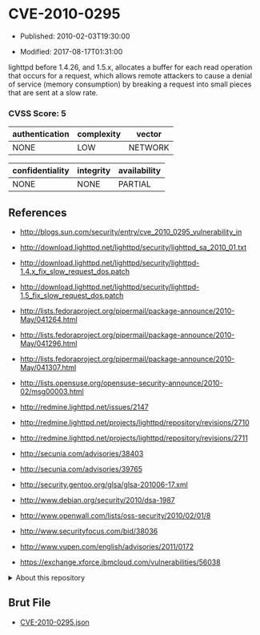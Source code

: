 # CVE-2010-0295

- Published: 2010-02-03T19:30:00

- Modified: 2017-08-17T01:31:00

lighttpd before 1.4.26, and 1.5.x, allocates a buffer for each read operation that occurs for a request, which allows remote attackers to cause a denial of service (memory consumption) by breaking a request into small pieces that are sent at a slow rate.

### CVSS Score: **5**

| authentication | complexity | vector |
| --- | --- | --- |
| NONE | LOW | NETWORK |

| confidentiality | integrity | availability |
| --- | --- | --- |
| NONE | NONE | PARTIAL |

## References

* http://blogs.sun.com/security/entry/cve_2010_0295_vulnerability_in

* http://download.lighttpd.net/lighttpd/security/lighttpd_sa_2010_01.txt

* http://download.lighttpd.net/lighttpd/security/lighttpd-1.4.x_fix_slow_request_dos.patch

* http://download.lighttpd.net/lighttpd/security/lighttpd-1.5_fix_slow_request_dos.patch

* http://lists.fedoraproject.org/pipermail/package-announce/2010-May/041264.html

* http://lists.fedoraproject.org/pipermail/package-announce/2010-May/041296.html

* http://lists.fedoraproject.org/pipermail/package-announce/2010-May/041307.html

* http://lists.opensuse.org/opensuse-security-announce/2010-02/msg00003.html

* http://redmine.lighttpd.net/issues/2147

* http://redmine.lighttpd.net/projects/lighttpd/repository/revisions/2710

* http://redmine.lighttpd.net/projects/lighttpd/repository/revisions/2711

* http://secunia.com/advisories/38403

* http://secunia.com/advisories/39765

* http://security.gentoo.org/glsa/glsa-201006-17.xml

* http://www.debian.org/security/2010/dsa-1987

* http://www.openwall.com/lists/oss-security/2010/02/01/8

* http://www.securityfocus.com/bid/38036

* http://www.vupen.com/english/advisories/2011/0172

* https://exchange.xforce.ibmcloud.com/vulnerabilities/56038

<details>
<summary>About this repository</summary> 

  This repository is part of the project [Live Hack CVE](https://github.com/Live-Hack-CVE). Main website can be found [www.live-hack.org](https://www.live-hack.org) 
  
  Made by [Sn0wAlice](https://github.com/Sn0wAlice) for the people that care about security and need to have a feed of the latest CVEs. Hope you enjoy it, don't forget to star the repo and follow me on [Twitter](https://twitter.com/Sn0wAlice) and [Github](https://github.com/Sn0wAlice). And that is my [personnal website](https://www.alice-snow.me/)

  - [Home Page](https://github.com/Live-Hack-CVE)
  - [Framework](https://github.com/Live-Hack-CVE/cve-framework)
  - [CVE database](https://github.com/Live-Hack-CVE/full_database)
  - [Changelog](https://github.com/Live-Hack-CVE/Changelog)
</details>

## Brut File

* [CVE-2010-0295.json](https://raw.githubusercontent.com/Live-Hack-CVE/full_database/main/cves/2010/CVE-2010-0295.json)

